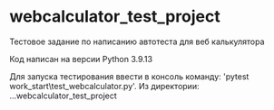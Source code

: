 # webcalculator_test_project
Тестовое задание по написанию автотеста для веб калькулятора

Код написан на версии Python 3.9.13

Для запуска тестирования ввести в консоль команду: 'pytest work_start\test_webcalculator.py'. Из директории:
...webcalculator_test_project


